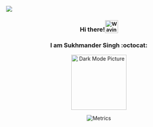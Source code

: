 [![](https://visitcount.itsvg.in/api?id=callmesukhi&icon=0&color=1)](https://visitcount.itsvg.in)

<div align="center">
  
### Hi there!<sub><img src="https://raw.githubusercontent.com/nixin72/nixin72/master/wave.gif" alt="Waving hand animated gif" height="35" width="35" /></sub>

### I am Sukhmander Singh :octocat:

<picture>
  <source media="(prefers-color-scheme: dark)" srcset="https://user-images.githubusercontent.com/63070492/193119069-d0cbf805-2ef5-4389-833c-020b582c82c4.png">
  <img alt="Dark Mode Picture" src="https://user-images.githubusercontent.com/63070492/193127919-d2dee58b-d3fb-4217-9562-a60038357b32.png" width="150" height="150">
</picture>

![Metrics](https://metrics.lecoq.io/callmesukhi?template=classic&isocalendar=1&languages=1&lines=1&introduction=1&achievements=1&rss=1&base=header%2C%20activity%2C%20community%2C%20repositories%2C%20metadata&base.indepth=false&base.hireable=false&base.skip=false&isocalendar=false&isocalendar.duration=half-year&languages=false&languages.limit=15&languages.threshold=0%25&languages.other=false&languages.colors=github&languages.sections=most-used&languages.indepth=false&languages.analysis.timeout=15&languages.categories=markup%2C%20programming&languages.recent.categories=markup%2C%20programming&languages.recent.load=300&languages.recent.days=14&lines=false&lines.sections=base&lines.repositories.limit=4&lines.history.limit=1&introduction=false&introduction.title=true&achievements=false&achievements.threshold=X&achievements.secrets=true&achievements.display=compact&achievements.limit=0&rss=false&rss.source=https%3A%2F%2Fwww.githubstatus.com%2Fhistory.atom&rss.limit=2&config.timezone=Europe%2FAmsterdam)
  
  </div>
